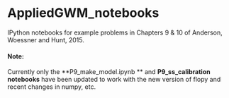 # AppliedGWM_notebooks
IPython notebooks for example problems in Chapters 9 &amp; 10 of Anderson, Woessner and Hunt, 2015.

#### Note:
Currently only the **P9_make_model.ipynb ** and  **P9_ss_calibration notebooks** have been updated to work with the new version of flopy and recent changes in numpy, etc.
